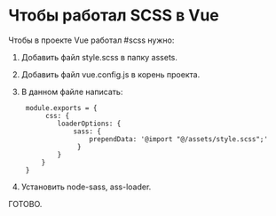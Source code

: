 # Чтобы работал SCSS в Vue
Чтобы в проекте Vue работал #scss нужно:
1. Добавить файл style.scss в папку assets. 
2. Добавить файл vue.config.js в корень проекта.
3. В данном файле написать: 

		module.exports = {  
			 css: {  
				loaderOptions: {  
					sass: {  
						prependData: '@import "@/assets/style.scss";'  
					 }  
				} 
			}
		}
1. Установить node-sass, ass-loader.

ГОТОВО.